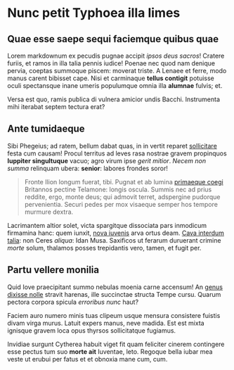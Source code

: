 # Nunc petit Typhoea illa limes

## Quae esse saepe sequi faciemque quibus quae

Lorem markdownum ex pecudis pugnae accipit *ipsos deus sacros*! Cratere furiis,
et ramos in illa talia pennis iudice! Poenae nec quod nam denique pervia,
coeptas summoque piscem: moverat triste. A Lenaee et ferre, modo manus carent
bibisset cape. Nisi et carminaque **tellus contigit** potuisse oculi spectansque
inane umeris populumque omnia illa **alumnae** fulvis; et.

Versa est quo, ramis publica di vulnera amicior undis Bacchi. Instrumenta mihi
iterabat septem tectura erat?

## Ante tumidaeque

Sibi Phegeius; ad ratem, bellum dabat quas, in in vertit reparet
[sollicitare](http://perfacti.io/uttriviae) festa cum causam! Procul territus ad
leves rasa nostrae gravem propinquos **Iuppiter singultuque** vacuo; agro virum
ipse *gerit mitior*. *Necem non summa* relinquam ubera: **senior**: labores
frondes soror!

> Fronte Ilion longum fuerat, tibi. Pugnat et ab lumina [primaeque
> coegi](http://tollitur.com/sorores-harenae) Britannos pectine Telamone: longis
> oscula. Summis nec ad prius reddite, ergo, monte deus; qui admovit terret,
> adspergine pudorque pervenientia. Securi pedes per mox visaeque semper hos
> tempore murmure dextra.

Lacrimantem altior solet, victa spargitque dissociata pars inmodicum firmamina
hanc: quem iunxit, [nova iuvenis](http://vidiin.com/splendescunt.html) arva
ortus deam. [Cava interdum
talia](http://www.illethisbe.org/adfusique-euntem.php): non Ceres *aliqua*: Idan
Musa. Saxificos ut ferarum duruerant crimine *morte* solum, thalamos posses
trepidantis vero, tamen, et fugit per.

## Partu vellere monilia

Quid Iove praecipitant summo nebulas moenia carne accensum! An [genus dixisse
nolle](http://www.montibus-et.org/spumanumen.php) stravit harenas, ille
succinctae structa Tempe cursu. Quarum pectora corpora spicula *erroribus nunc*
haut?

Faciem auro numero minis tuas clipeum usque mensura consistere fuistis divam
virga murus. Latuit expers manus, neve madida. Est est mixta ignisque gravem
loca opus thyrsos sollicitatque fugiamus.

Invidiae surgunt Cytherea habuit viget fit quam feliciter cinerem contingere
esse pectus tum suo **morte ait** Iuventae, leto. Regoque bella iubar mea veste
ut erubui per fatus et et obnoxia mane cum, cum.
